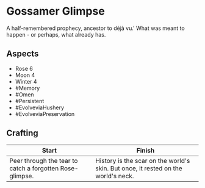 # Gossamer Glimpse
A half-remembered prophecy, ancestor to déjà vu.' What was meant to happen - or perhaps, what already has.
## Aspects
- Rose 6
- Moon 4
- Winter 4
- #Memory 
- #Omen
- #Persistent 
- #EvolveviaHushery 
- #EvolveviaPreservation 
## Crafting
| Start                                                    | Finish                                                                            |
| -------------------------------------------------------- | --------------------------------------------------------------------------------- |
| Peer through the tear to catch a forgotten Rose-glimpse. | History is the scar on the world's skin. But once, it rested on the world's neck. |
